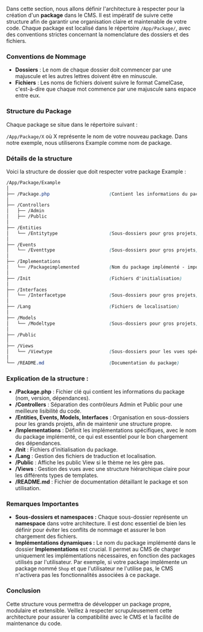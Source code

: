 Dans cette section, nous allons définir l'architecture à respecter pour la création d'un **package** dans le CMS. Il est impératif de suivre cette structure afin de garantir une organisation claire et maintenable de votre code. Chaque package est localisé dans le répertoire `/App/Package/`, avec des conventions strictes concernant la nomenclature des dossiers et des fichiers.

### Conventions de Nommage
- **Dossiers** : Le nom de chaque dossier doit commencer par une majuscule et les autres lettres doivent être en minuscule.
- **Fichiers** : Les noms de fichiers doivent suivre le format CamelCase, c'est-à-dire que chaque mot commence par une majuscule sans espace entre eux.

### Structure du Package
Chaque package se situe dans le répertoire suivant :

`/App/Package/X` où X représente le nom de votre nouveau package. Dans notre exemple, nous utiliserons Example comme nom de package.

### Détails de la structure
Voici la structure de dossier que doit respecter votre package Example :
```scss
/App/Package/Example
│
├── /Package.php                      (Contient les informations du package - important)
│
├── /Controllers
│   ├── /Admin
│   ├── /Public
│
├── /Entities
│   └── /Entitytype                   (Sous-dossiers pour gros projets)
│
├── /Events
│   └── /Eventtype                    (Sous-dossiers pour gros projets)
│
├── /Implementations
│   └── /Packageimplemented           (Nom du package implémenté - important)
│
├── /Init                             (Fichiers d'initialisation)
│
├── /Interfaces
│   └── /Interfacetype                (Sous-dossiers pour gros projets)
│
├── /Lang                             (Fichiers de localisation)
│
├── /Models
│   └── /Modeltype                    (Sous-dossiers pour gros projets)
│
├── /Public
│
├── /Views
│   └── /Viewtype                     (Sous-dossiers pour les vues spécifiques)
│
└── /README.md                        (Documentation du package)
```

### Explication de la structure :
- **/Package.php** : Fichier clé qui contient les informations du package (nom, version, dépendances).
- **/Controllers** : Séparation des contrôleurs Admin et Public pour une meilleure lisibilité du code.
- **/Entities, Events, Models, Interfaces** : Organisation en sous-dossiers pour les grands projets, afin de maintenir une structure propre.
- **/Implementations** : Définit les implémentations spécifiques, avec le nom du package implémenté, ce qui est essentiel pour le bon chargement des dépendances.
- **/Init** : Fichiers d'initialisation du package.
- **/Lang** : Gestion des fichiers de traduction et localisation.
- **/Public** : Affiche les public View si le thème ne les gère pas.
- **/Views** : Gestion des vues avec une structure hiérarchique claire pour les différents types de templates.
- **/README.md** : Fichier de documentation détaillant le package et son utilisation.

### Remarques Importantes

- **Sous-dossiers et namespaces :** Chaque sous-dossier représente un **namespace** dans votre architecture. Il est donc essentiel de bien les définir pour éviter les conflits de nommage et assurer le bon chargement des fichiers.
- **Implémentations dynamiques :** Le nom du package implémenté dans le dossier **Implementations** est crucial. Il permet au CMS de charger uniquement les implémentations nécessaires, en fonction des packages utilisés par l'utilisateur. Par exemple, si votre package implémente un package nommé `Shop` et que l'utilisateur ne l'utilise pas, le CMS n'activera pas les fonctionnalités associées à ce package.

### Conclusion
Cette structure vous permettra de développer un package propre, modulaire et extensible. Veillez à respecter scrupuleusement cette architecture pour assurer la compatibilité avec le CMS et la facilité de maintenance du code.